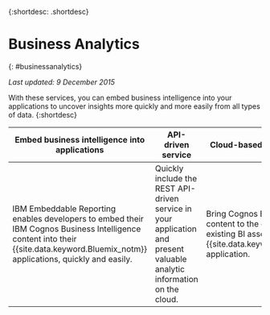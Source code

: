 
{:shortdesc: .shortdesc} 

# Business Analytics
{: #businessanalytics}

*Last updated: 9 December 2015*

With these services, you can embed business intelligence into your applications to uncover insights more quickly and more easily from all types of data.
{:shortdesc}


Embed business intelligence into applications | API-driven service | Cloud-based Cognos BI content
--- | --- | ---
IBM Embeddable Reporting enables developers to embed their IBM Cognos Business Intelligence content into their {{site.data.keyword.Bluemix_notm}} applications, quickly and easily. | Quickly include the REST API-driven service in your application and present valuable analytic information on the cloud. | Bring Cognos Business Intelligence content to the cloud by surfacing existing BI assets into a {{site.data.keyword.Bluemix_notm}} application.